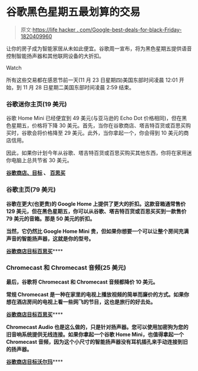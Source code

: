 # 谷歌黑色星期五最划算的交易

> 原文:[https://life hacker . com/Google-best-deals-for-black-Friday-1820409960](https://lifehacker.com/googles-best-deals-for-black-friday-1820409960)

让你的房子成为智能家居从未如此便宜。谷歌周一宣布，将为黑色星期五提供语音控制智能扬声器和其他联网设备的大折扣。

Watch

所有这些交易都在感恩节前一天(11 月 23 日星期四)美国东部时间凌晨 12:01 开始，到 11 月 28 日星期二美国东部时间凌晨 2:59 结束。

### 谷歌迷你主页(19 美元)

谷歌 Home Mini 已经便宜到 49 美元(与亚马逊的 Echo Dot 价格相同)，但在黑色星期五，价格将下降 30 美元。首先，当你在谷歌商店、塔吉特百货或百思买购买时，谷歌会将价格降至 29 美元。此外，当你拿起一个，你会得到 10 美元的商店信用。

因此，如果你计划今年从谷歌、塔吉特百货或百思买购买其他东西，你将在家用迷你电脑上总共节省 30 美元。

[**谷歌商店、**](https://store.google.com/product/google_home_mini)**[**目标**](https://www.target.com/p/google-home-mini/-/A-53045704) **、** [**百思买**](https://www.bestbuy.com/site/google-home-mini-chalk/6082194.p?skuId=6082194)**

### **谷歌主页(79 美元)**

**谷歌在更大(也更贵)的 Google Home 上提供了更大的折扣。这款音箱通常售价 129 美元，但在黑色星期五，你可以从谷歌、塔吉特百货或百思买买到一款售价 79 美元的音箱。那是 50 美元的折扣。** 

**当然，它仍然比 Google Home Mini 贵，但如果你想要一个可以让整个房间充满声音的智能扬声器，这就是你的型号。**

**[**谷歌商店**](https://store.google.com/product/google_home)**[**目标**](https://www.target.com/p/google-home-white-4658762/-/A-51513049)**[**百思买**](https://www.bestbuy.com/site/google-home-white-slate-fabric/5578849.p?skuId=5578849)******

### ****Chromecast 和 Chromecast 音频(25 美元)****

****最后，谷歌将 Chromecast 和 Chromecast 音频都降价 10 美元。**** 

****常规 Chromecast 是一种在家里的电视上播放视频的简单而廉价的方式。如果你想在酒店房间的电视上看一些网飞的节目，这也是旅行的好去处。****

****[**谷歌商店**](https://store.google.com/product/chromecast_audio)**[**目标**](https://www.target.com/p/google-chromecast-audio/-/A-50317490)**[**百思买**](https://www.bestbuy.com/site/google-chromecast-audio-black/4532100.p?skuId=4532100)********

****Chromecast Audio 也是这么做的，只是针对扬声器。您可以使用加密狗为您的旧音响系统提供无线连接。如果你拿起一个谷歌 Home Mini，也值得拿起一个 Chromecast 音频，因为这个小尺寸的智能扬声器没有耳机插孔来手动连接到旧的扬声器。****

****[**谷歌商店**](https://store.google.com/product/chromecast_2015)**[**目标**](https://www.target.com/p/google-chromecast/-/A-50072152)**[**沃尔玛**](https://www.walmart.com/ip/Google-Chromecast/46708712)********